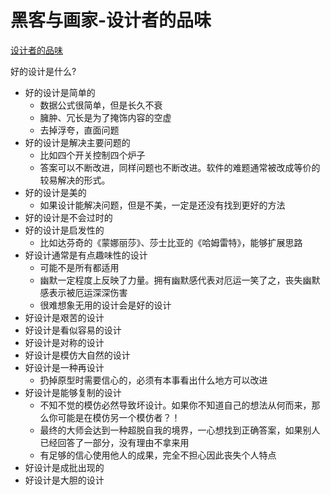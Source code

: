# 黑客与画家-设计者的品味

[设计者的品味](https://www.kancloud.cn/imxieke/hacker-and-painter/107328)

好的设计是什么?

- 好的设计是简单的
  + 数据公式很简单，但是长久不衰
  + 臃肿、冗长是为了掩饰内容的空虚
  + 去掉浮夸，直面问题
- 好的设计是解决主要问题的
  + 比如四个开关控制四个炉子
  + 答案可以不断改进，同样问题也不断改进。软件的难题通常被改成等价的较易解决的形式。
- 好的设计是美的
  + 如果设计能解决问题，但是不美，一定是还没有找到更好的方法
- 好的设计是不会过时的
- 好的设计是启发性的
  - 比如达芬奇的《蒙娜丽莎》、莎士比亚的《哈姆雷特》，能够扩展思路
- 好设计通常是有点趣味性的设计
  - 可能不是所有都适用
  - 幽默一定程度上反映了力量。拥有幽默感代表对厄运一笑了之，丧失幽默感表示被厄运深深伤害
  - 很难想象无用的设计会是好的设计
- 好设计是艰苦的设计
- 好设计是看似容易的设计
- 好设计是对称的设计
- 好设计是模仿大自然的设计
- 好设计是一种再设计
  - 扔掉原型时需要信心的，必须有本事看出什么地方可以改进
- 好设计是能够复制的设计
  - 不知不觉的模仿必然导致坏设计。如果你不知道自己的想法从何而来，那么你可能是在模仿另一个模仿者？！
  - 最终的大师会达到一种超脱自我的境界，一心想找到正确答案，如果别人已经回答了一部分，没有理由不拿来用
  - 有足够的信心使用他人的成果，完全不担心因此丧失个人特点
- 好设计是成批出现的
- 好设计是大胆的设计